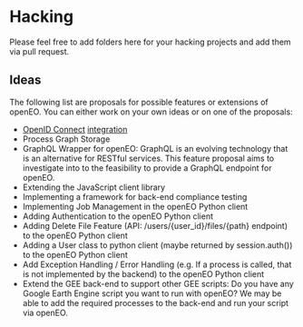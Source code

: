 # Hacking

Please feel free to add folders here for your hacking projects and add them via pull request.

## Ideas

The following list are proposals for possible features or extensions of openEO. You can either work on your own ideas or on one of the proposals: 

* [OpenID Connect](https://openid.net/connect/) [integration](https://open-eo.github.io/openeo-api/v/0.3.0/apireference/index.html#/Authentication/get_credentials_oidc)
* Process Graph Storage
* GraphQL Wrapper for openEO: GraphQL is an evolving technology that is an alternative for RESTful services. This feature proposal aims to investigate into to the feasibility to provide a GraphQL endpoint for openEO.
* Extending the JavaScript client library
* Implementing a framework for back-end compliance testing
* Implementing Job Management in the openEO Python client
* Adding Authentication to the openEO Python client
* Adding Delete File Feature (API: /users/{user_id}/files/{path} endpoint) to the openEO Python client
* Adding a User class to python client (maybe returned by session.auth()) to the openEO Python client
* Add Exception Handling / Error Handling (e.g. If a process is called, that is not implemented by the backend) to the openEO Python client
* Extend the GEE back-end to support other GEE scripts: Do you have any Google Earth Engine script you want to run with openEO? We may be able to add the required processes to the back-end and run your script via openEO.
